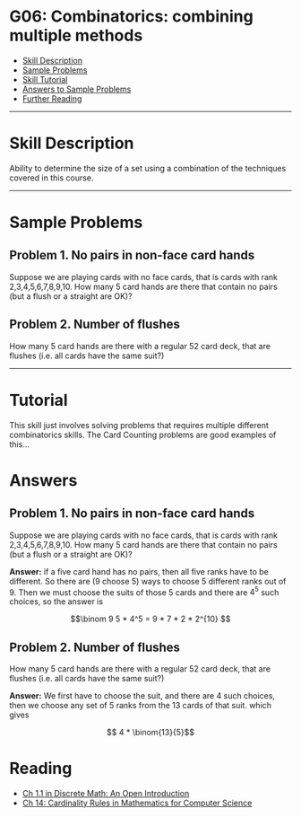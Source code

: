 # G06: Combinatorics: combining multiple methods

* [Skill Description](#skill-description)
* [Sample Problems](#Sample-Problems)
* [Skill Tutorial](#Tutorial)
* [Answers to Sample Problems](#Answers)
* [Further Reading](#Reading)

---

# Skill Description

Ability to determine the size of a set using a combination of the techniques covered in this course.


---

# Sample Problems

## Problem 1. No pairs in non-face card hands
Suppose we are playing cards with no face cards, that is cards with rank 2,3,4,5,6,7,8,9,10.
How many 5 card hands are there that contain no pairs (but a flush or a straight are OK)?

## Problem 2. Number of flushes
How many 5 card hands are there with a regular 52 card deck, that are flushes (i.e. all cards
have the same suit?)

---

# Tutorial
This skill just involves solving problems that requires multiple different combinatorics skills.
The Card Counting problems are good examples of this...


# Answers

## Problem 1. No pairs in non-face card hands
Suppose we are playing cards with no face cards, that is cards with rank 2,3,4,5,6,7,8,9,10.
How many 5 card hands are there that contain no pairs (but a flush or a straight are OK)?

**Answer:** if a five card hand has no pairs, then all five ranks have to be different.
So there are (9 choose 5) ways to choose 5 different ranks out of 9. Then we must choose the suits
of those 5 cards and there are $4^5$ such choices, so the answer is

$$\binom 9 5 * 4^5 = 9 * 7 * 2 * 2^{10} $$

## Problem 2. Number of flushes
How many 5 card hands are there with a regular 52 card deck, that are flushes (i.e. all cards have the same suit?)

**Answer:** We first have to choose the suit, and there are 4 such choices, then we choose any set of 5 ranks from the 13 cards of that suit.
which gives

$$ 4 * \binom{13}{5}$$


# Reading

* [Ch 1.1 in Discrete Math: An Open Introduction](https://discrete.openmathbooks.org/dmoi3/sec_counting-addmult.html)
* [Ch 14: Cardinality Rules in Mathematics for Computer Science](https://ocw.mit.edu/courses/6-042j-mathematics-for-computer-science-spring-2015/mit6_042js15_textbook.pdf)
  

